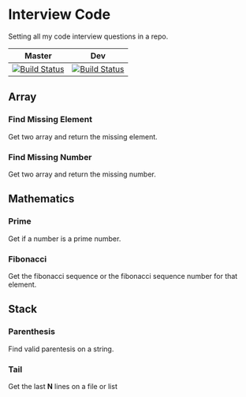 # Interview Code
Setting all my code interview questions in a repo.

| Master  | Dev  |
|---------|------|
|[![Build Status](https://travis-ci.org/koraresu/lab_python.svg?branch=master)](https://travis-ci.org/koraresu/lab_python)|[![Build Status](https://travis-ci.org/koraresu/lab_python.svg?branch=dev)](https://travis-ci.org/koraresu/lab_python)|

## Array
### Find Missing Element
Get two array and return the missing element. 
### Find Missing Number
Get two array and return the missing number.
## Mathematics
### Prime
Get if a number is a prime number.
### Fibonacci
Get the fibonacci sequence or the fibonacci sequence number for that element.
## Stack
### Parenthesis
Find valid parentesis on a string.
### Tail
Get the last **N** lines on a file or list